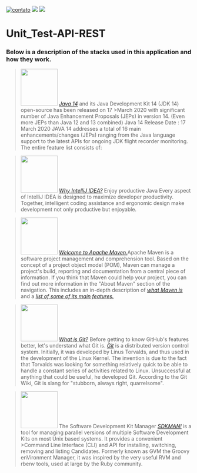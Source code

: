 [![contato](https://img.shields.io/badge/Windows-0078D6?style=for-the-badge&logo=windows&logoColor=white)]()
[![](https://img.shields.io/badge/Ubuntu-E95420?style=for-the-badge&logo=ubuntu&logoColor=white)]()
[![](https://img.shields.io/badge/Java-ED8B00?style=for-the-badge&logo=java&logoColor=white)]()

# Unit_Test-API-REST
<p><h3>Below is a description of the stacks used in this application and how they work.</h3></p>



><p><div align="left">
><img src="https://user-images.githubusercontent.com/66042254/147762480-ed86f039-8e1a-43fd-a9a8-ae786f69d095.jpg"width="100px"/>
><a href="https://www.oracle.com/java/technologies/javase/14all-relnotes.html"><i>Java 14</i></a> and its Java Development Kit 14 (JDK 14) open-source has been released on 17 >March 2020 with significant number of Java Enhancement Proposals (JEPs) in version 14. (Even more JEPs than Java 12 and 13 combined) Java 14 Release Date : 17 March 2020 JAVA 14 addresses a total of 16 main enhancements/changes (JEPs) ranging from the Java language support to the latest APIs for ongoing JDK flight recorder monitoring. The entire feature list consists of:</div></p>


><p><div align="left">
><img src="https://user-images.githubusercontent.com/66042254/147763540-4d498e16-105f-4f89-8ee0-2dec2ad232a1.png"width="100px"/>
><a href="https://www.jetbrains.com/pt-br/idea/"><i> Why IntelliJ IDEA?</i></a>
>Enjoy productive Java
>Every aspect of IntelliJ IDEA is designed to maximize developer productivity. Together, intelligent coding assistance and ergonomic design make development not only productive but enjoyable.    
 </div></p>



><p><div align="left">
><img src="https://user-images.githubusercontent.com/66042254/147788147-9a80387b-2a97-4fb3-8f17-568f329fca49.png"width="100px"/> 
><a href="https://maven.apache.org/"><i>Welcome to Apache Maven.</i></a>Apache Maven is a software project management and comprehension tool. Based on the concept of a project object model (POM), Maven can manage a project's build, reporting and documentation from a central piece of information.
>If you think that Maven could help your project, you can find out more information in the "About Maven" section of the navigation.                                               This includes an in-depth description of <a href="https://maven.apache.org/what-is-maven.html"><i>what Maven is</i></a> and a <a href="https://maven.apache.org/maven-features.html"><i>list of some of its main features.</i></a>
 </div><p>


><p><div align="left">
><img src="https://user-images.githubusercontent.com/66042254/147789828-8e9c56ad-d3ac-44b3-a7f2-bb3e4c25b821.jpg"width="100"/> 
 ><a href="https://blog.betrybe.com/tecnologia/git-e-github/"><i>What is Git?</i></a> Before getting to know GitHub's features better, let's understand what Git is.
  ><a href="https://git-scm.com/book/pt-br/v2/Come%C3%A7ando-Uma-Breve-Hist%C3%B3ria-do-Git"><i>Git</i></a> is a distributed version control system. Initially, it was developed by Linus Torvalds, and thus used in the development of the Linux Kernel. The invention is due to the fact that Torvalds was looking for something relatively quick to be able to handle a constant series of activities related to Linux. Unsuccessful at anything that could be useful, he developed Git. According to the Git Wiki, Git is slang for "stubborn, always right, quarrelsome".   
  </div></p>



> <p><div align="left">
> <img src="https://user-images.githubusercontent.com/66042254/147758671-3d50962d-0530-45a4-b6c4-709abb7460f3.png" width="100px"/>
> The Software Development Kit Manager
  >  <a href="https://sdkman.io/"><i>SDKMAN!</i></a> is a tool for managing parallel versions of multiple Software Development Kits on most Unix based systems. It provides a convenient >Command Line Interface (CLI) and API for installing, switching, removing and listing Candidates. Formerly known as GVM the Groovy enVironment Manager, it was inspired by the very useful RVM and rbenv tools, used at large by the Ruby community. </div></p>
   
